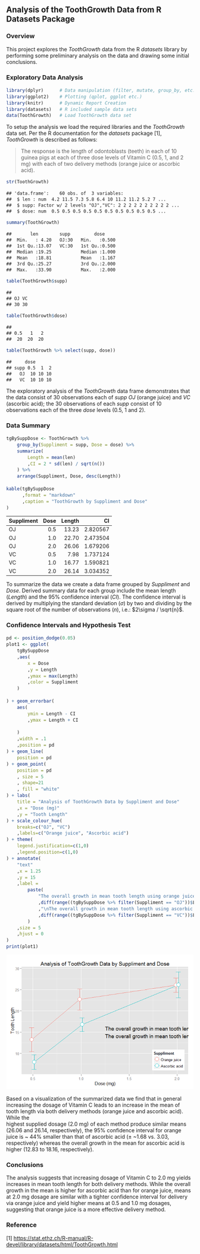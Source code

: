 
## Analysis of the ToothGrowth Data from R Datasets Package

### Overview

This project explores the *ToothGrowth* data from the R *datasets* library by
performing some preliminary analysis on the data and drawing some initial
conclusions.

### Exploratory Data Analysis


```r
library(dplyr)      # Data manipulation (filter, mutate, group_by, etc.)
library(ggplot2)    # Plotting (qplot, ggplot etc.)
library(knitr)      # Dynamic Report Creation
library(datasets)   # R included sample data sets
data(ToothGrowth)   # Load ToothGrowth data set
```

To setup the analysis we load the required libraries and the *ToothGrowth* data
set.  Per the R documentation for the *datasets* package [1], *ToothGrowth* is
described as follows:

> The response is the length of odontoblasts (teeth) in each of 10 guinea pigs at each of three dose levels of Vitamin C (0.5, 1, and 2 mg) with each of two delivery methods (orange juice or ascorbic acid).


```r
str(ToothGrowth)
```

```
## 'data.frame':	60 obs. of  3 variables:
##  $ len : num  4.2 11.5 7.3 5.8 6.4 10 11.2 11.2 5.2 7 ...
##  $ supp: Factor w/ 2 levels "OJ","VC": 2 2 2 2 2 2 2 2 2 2 ...
##  $ dose: num  0.5 0.5 0.5 0.5 0.5 0.5 0.5 0.5 0.5 0.5 ...
```

```r
summary(ToothGrowth)
```

```
##       len        supp         dose      
##  Min.   : 4.20   OJ:30   Min.   :0.500  
##  1st Qu.:13.07   VC:30   1st Qu.:0.500  
##  Median :19.25           Median :1.000  
##  Mean   :18.81           Mean   :1.167  
##  3rd Qu.:25.27           3rd Qu.:2.000  
##  Max.   :33.90           Max.   :2.000
```

```r
table(ToothGrowth$supp)
```

```
## 
## OJ VC 
## 30 30
```

```r
table(ToothGrowth$dose)
```

```
## 
## 0.5   1   2 
##  20  20  20
```

```r
table(ToothGrowth %>% select(supp, dose))
```

```
##     dose
## supp 0.5  1  2
##   OJ  10 10 10
##   VC  10 10 10
```

The exploratory analysis of the *ToothGrowth* data frame demonstrates that the
data consist of 30 observations each of *supp* *OJ* (orange juice) and *VC* 
(ascorbic acid); the 30 observations of each *supp* consist of 10 observations
each of the three *dose* levels (0.5, 1 and 2).

### Data Summary


```r
tgBySuppDose <- ToothGrowth %>%
    group_by(Suppliment = supp, Dose = dose) %>%
    summarize(
        Length = mean(len)
        ,CI = 2 * sd(len) / sqrt(n())
    ) %>%
    arrange(Suppliment, Dose, desc(Length))

kable(tgBySuppDose
      ,format = "markdown"
      ,caption = "ToothGrowth by Suppliment and Dose"
)
```



|Suppliment | Dose| Length|       CI|
|:----------|----:|------:|--------:|
|OJ         |  0.5|  13.23| 2.820567|
|OJ         |  1.0|  22.70| 2.473504|
|OJ         |  2.0|  26.06| 1.679206|
|VC         |  0.5|   7.98| 1.737124|
|VC         |  1.0|  16.77| 1.590821|
|VC         |  2.0|  26.14| 3.034352|

To summarize the data we create a data frame grouped by *Suppliment* and *Dose*.
Derived summary data for each group include the mean length (*Length*) and the
95% confidence interval (*CI*). The confidence interval is derived by
multiplying the standard deviation ($\sigma$) by two and dividing by the square
root of the number of observations (*n*), i.e.: $2\sigma / \sqrt{n}$.

### Confidence Intervals and Hypothesis Test


```r
pd <- position_dodge(0.05)
plot1 <- ggplot(
    tgBySuppDose
    ,aes(
        x = Dose
        ,y = Length
        ,ymax = max(Length)
        ,color = Suppliment
    )

) + geom_errorbar(
    aes(
        ymin = Length - CI
        ,ymax = Length + CI

    )
    ,width = .1
    ,position = pd
) + geom_line(
    position = pd
) + geom_point(
    position = pd
    , size = 5
    , shape=21
    , fill = "white"
) + labs(
    title = "Analysis of ToothGrowth Data by Suppliment and Dose"
    ,x = "Dose (mg)"
    ,y = "Tooth Length"
) + scale_colour_hue(
    breaks=c("OJ", "VC")
    ,labels=c("Orange juice", "Ascorbic acid")
) + theme(
    legend.justification=c(1,0)
    ,legend.position=c(1,0)
) + annotate(
    "text"
    ,x = 1.25
    ,y = 15
    ,label = 
        paste(
            "The overall growth in mean tooth length using orange juice is"
            ,diff(range((tgBySuppDose %>% filter(Suppliment == "OJ"))$Length))
            ,"\nThe overall growth in mean tooth length using ascorbic acid is"
            ,diff(range((tgBySuppDose %>% filter(Suppliment == "VC"))$Length))
        )
    ,size = 5
    ,hjust = 0
)
print(plot1)
```

![](Project1-b_files/figure-html/ciAndTest-1.png) 

Based on a visualization of the summarized data we find that in general
increasing the dosage of Vitamin C leads to an increase in the mean of tooth
length via both delivery methods (orange juice and ascorbic acid).  While the   
highest supplied dosage (2.0 mg) of each method produce similar means (26.06 and
26.14, respectively), the 95% confidence interval for orange juice is ~ 44%
smaller than that of ascorbic acid ($\pm$ ~1.68 vs. 3.03, respectively) whereas
the overall growth in the mean for ascorbic acid is higher (12.83 to 18.16,
respectively).

### Conclusions

The analysis suggests that increasing dosage of Vitamin C to 2.0 mg yields
increases in mean tooth length for both delivery methods.  While the overall
growth in the mean is higher for ascorbic acid than for orange juice, means at
2.0 mg dosage are similar with a tighter confidence interval for delivery via
orange juice and yield higher means at 0.5 and 1.0 mg dosages, suggesting that
orange juice is a more effective delivery method.

### Reference

[1] https://stat.ethz.ch/R-manual/R-devel/library/datasets/html/ToothGrowth.html
